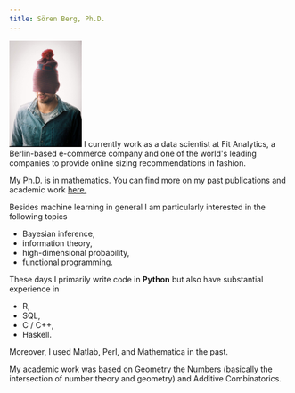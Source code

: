 ```yaml
---
title: Sören Berg, Ph.D.
---
```


<img src="images/me.jpg" alt="me" width=130 class="textwrapleft"/>
I currently work as a data scientist at Fit Analytics, a Berlin-based e-commerce company and one of the world's leading companies to provide online sizing recommendations in fashion.



My Ph.D. is in mathematics. You can find more on my past publications and academic work <a href="academia.html">here.</a>



Besides machine learning in general I am particularly interested in the following topics

* Bayesian inference,
* information theory,
* high-dimensional probability,
* functional programming.


These days I primarily write code in **Python** but also have substantial experience in 

* R,
* SQL,
* C / C++,
* Haskell.

Moreover, I used Matlab, Perl, and Mathematica in the past.


My academic work was based on Geometry the Numbers (basically the intersection of number theory and geometry) and Additive Combinatorics.
